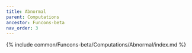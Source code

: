```yaml
---
title: Abnormal
parent: Computations
ancestor: Funcons-beta
nav_order: 3
---
```


{% include common/Funcons-beta/Computations/Abnormal/index.md %}
